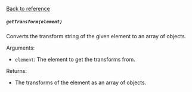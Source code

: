 [Back to reference](../README.md)

##### `getTransform(element)` 
Converts the transform string of the given element to an array of objects.

Arguments:
- `element`: The element to get the transforms from.

Returns:
- The transforms of the element as an array of objects.
